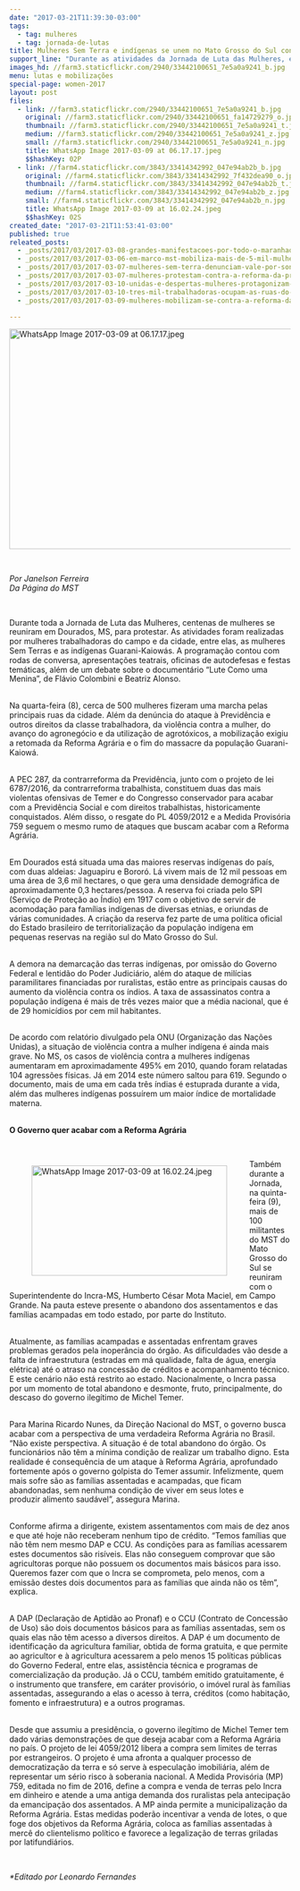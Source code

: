 ```yaml
---
date: "2017-03-21T11:39:30-03:00"
tags:
  - tag: mulheres
  - tag: jornada-de-lutas
title: Mulheres Sem Terra e indígenas se unem no Mato Grosso do Sul contra a violência
support_line: "Durante as atividades da Jornada de Luta das Mulheres, elas se uniram para denunciar os altos índices de violência e para exigir respeito ao direito à terra."
images_hd: //farm3.staticflickr.com/2940/33442100651_7e5a0a9241_b.jpg
menu: lutas e mobilizações
special-page: women-2017
layout: post
files:
  - link: //farm3.staticflickr.com/2940/33442100651_7e5a0a9241_b.jpg
    original: //farm3.staticflickr.com/2940/33442100651_fa14729279_o.jpg
    thumbnail: //farm3.staticflickr.com/2940/33442100651_7e5a0a9241_t.jpg
    medium: //farm3.staticflickr.com/2940/33442100651_7e5a0a9241_z.jpg
    small: //farm3.staticflickr.com/2940/33442100651_7e5a0a9241_n.jpg
    title: WhatsApp Image 2017-03-09 at 06.17.17.jpeg
    $$hashKey: 02P
  - link: //farm4.staticflickr.com/3843/33414342992_047e94ab2b_b.jpg
    original: //farm4.staticflickr.com/3843/33414342992_7f432dea90_o.jpg
    thumbnail: //farm4.staticflickr.com/3843/33414342992_047e94ab2b_t.jpg
    medium: //farm4.staticflickr.com/3843/33414342992_047e94ab2b_z.jpg
    small: //farm4.staticflickr.com/3843/33414342992_047e94ab2b_n.jpg
    title: WhatsApp Image 2017-03-09 at 16.02.24.jpeg
    $$hashKey: 02S
created_date: "2017-03-21T11:53:41-03:00"
published: true
releated_posts:
  - _posts/2017/03/2017-03-08-grandes-manifestacoes-por-todo-o-maranhao-marcam-o-8-de-marco.md
  - _posts/2017/03/2017-03-06-em-marco-mst-mobiliza-mais-de-5-mil-mulheres-no-interior-e-na-capital-baiana.md
  - _posts/2017/03/2017-03-07-mulheres-sem-terra-denunciam-vale-por-sonegar-contribuicao-ao-inss.md
  - _posts/2017/03/2017-03-07-mulheres-protestam-contra-a-reforma-da-previdencia-no-aeroporto-de-porto-alegre.md
  - _posts/2017/03/2017-03-10-unidas-e-despertas-mulheres-protagonizam-jornada-de-lutas-em-cuiaba.md
  - _posts/2017/03/2017-03-10-tres-mil-trabalhadoras-ocupam-as-ruas-do-comercio-em-salvador-no-8-de-marco.md
  - _posts/2017/03/2017-03-09-mulheres-mobilizam-se-contra-a-reforma-da-previdencia-no-parana.md

---
```

<p>
<style type="text/css">@page { margin: 2cm }
		p { margin-bottom: 0.25cm; line-height: 120% }
</style>
<style type="text/css">p.p1 {margin: 0.0px 0.0px 0.0px 0.0px; font: 12.0px Helvetica; color: #454545}
</style>
<img alt="WhatsApp Image 2017-03-09 at 06.17.17.jpeg" height="394" src="//farm3.staticflickr.com/2940/33442100651_7e5a0a9241_b.jpg" width="700" /></p>

<p>&nbsp;</p>

<p><i>Por Janelson Ferreira<br />
Da P&aacute;gina do MST</i></p>

<p>&nbsp;</p>

<p>Durante toda a Jornada de Luta das Mulheres, centenas de mulheres se reuniram em Dourados, MS, para protestar. As atividades foram realizadas por mulheres trabalhadoras do campo e da cidade, entre elas, as mulheres Sem Terras e as ind&iacute;genas Guarani-Kaiow&aacute;s. A programa&ccedil;&atilde;o contou com rodas de conversa, apresenta&ccedil;&otilde;es teatrais, oficinas de autodefesas e festas tem&aacute;ticas, al&eacute;m de um debate sobre o document&aacute;rio &ldquo;Lute Como uma Menina&rdquo;, de Fl&aacute;vio Colombini e Beatriz Alonso.</p>

<p><br />
Na quarta-feira (8), cerca de 500 mulheres fizeram uma marcha pelas principais ruas da cidade. Al&eacute;m da den&uacute;ncia do ataque &agrave; Previd&ecirc;ncia e outros direitos da classe trabalhadora, da viol&ecirc;ncia contra a mulher, do avan&ccedil;o do agroneg&oacute;cio e da utiliza&ccedil;&atilde;o de agrot&oacute;xicos, a mobiliza&ccedil;&atilde;o exigiu a retomada da Reforma Agr&aacute;ria e o fim do massacre da popula&ccedil;&atilde;o Guarani-Kaiow&aacute;.</p>

<p><br />
A PEC 287, da contrarreforma da Previd&ecirc;ncia, junto com o projeto de lei 6787/2016, da contrarreforma trabalhista, constituem duas das mais violentas ofensivas de Temer e do Congresso conservador para acabar com a Previd&ecirc;ncia Social e com direitos trabalhistas, historicamente conquistados. Al&eacute;m disso, o resgate do PL 4059/2012 e a Medida Provis&oacute;ria 759 seguem o mesmo rumo de ataques que buscam acabar com a Reforma Agr&aacute;ria.</p>

<p><br />
Em Dourados est&aacute; situada uma das maiores reservas ind&iacute;genas do pa&iacute;s, com duas aldeias: Jaguapiru e Boror&oacute;. L&aacute; vivem mais de 12 mil pessoas em uma &aacute;rea de 3,6 mil hectares, o que gera uma densidade demogr&aacute;fica de aproximadamente 0,3 hectares/pessoa. A reserva foi criada pelo SPI (Servi&ccedil;o de Prote&ccedil;&atilde;o ao &Iacute;ndio) em 1917 com o objetivo de servir de acomoda&ccedil;&atilde;o para fam&iacute;lias ind&iacute;genas de diversas etnias, e oriundas de v&aacute;rias comunidades. A cria&ccedil;&atilde;o da reserva fez parte de uma pol&iacute;tica oficial do Estado brasileiro de territorializa&ccedil;&atilde;o da popula&ccedil;&atilde;o ind&iacute;gena em pequenas reservas na regi&atilde;o sul do Mato Grosso do Sul.</p>

<p><br />
A demora na demarca&ccedil;&atilde;o das terras ind&iacute;genas, por omiss&atilde;o do Governo Federal e lentid&atilde;o do Poder Judici&aacute;rio, al&eacute;m do ataque de mil&iacute;cias paramilitares financiadas por ruralistas, est&atilde;o entre as principais causas do aumento da viol&ecirc;ncia contra os &iacute;ndios. A taxa de assassinatos contra a popula&ccedil;&atilde;o ind&iacute;gena &eacute; mais de tr&ecirc;s vezes maior que a m&eacute;dia nacional, que &eacute; de 29 homic&iacute;dios por cem mil habitantes.</p>

<p><br />
De acordo com relat&oacute;rio divulgado pela ONU (Organiza&ccedil;&atilde;o das Na&ccedil;&otilde;es Unidas), a situa&ccedil;&atilde;o de viol&ecirc;ncia contra a mulher ind&iacute;gena &eacute; ainda mais grave. No MS, os casos de viol&ecirc;ncia contra a mulheres ind&iacute;genas aumentaram em aproximadamente 495% em 2010, quando foram relatadas 104 agress&otilde;es f&iacute;sicas. J&aacute; em 2014 este n&uacute;mero saltou para 619. Segundo o documento, mais de uma em cada tr&ecirc;s &iacute;ndias &eacute; estuprada durante a vida, al&eacute;m das mulheres ind&iacute;genas possu&iacute;rem um maior &iacute;ndice de mortalidade materna.</p>

<p><br />
<b>O Governo quer acabar com a Reforma Agr&aacute;ria</b></p>

<p>&nbsp;</p>

<figure class="image" style="float:left"><img alt="WhatsApp Image 2017-03-09 at 16.02.24.jpeg" height="197" src="//farm4.staticflickr.com/3843/33414342992_047e94ab2b_b.jpg" width="350" />
<figcaption></figcaption>
</figure>

<p>Tamb&eacute;m durante a Jornada, na quinta-feira (9), mais de 100 militantes do MST do Mato Grosso do Sul se reuniram com o Superintendente do Incra-MS, Humberto C&eacute;sar Mota Maciel, em Campo Grande. Na pauta esteve presente&nbsp;o abandono dos assentamentos e das fam&iacute;lias acampadas em todo estado, por parte do Instituto.</p>

<p><br />
Atualmente, as fam&iacute;lias acampadas e assentadas enfrentam graves problemas gerados pela inoper&acirc;ncia do &oacute;rg&atilde;o. As dificuldades v&atilde;o desde a falta de infraestrutura (estradas em m&aacute; qualidade, falta de &aacute;gua, energia el&eacute;trica) at&eacute; o atraso na concess&atilde;o de cr&eacute;ditos e acompanhamento t&eacute;cnico. E este cen&aacute;rio n&atilde;o est&aacute; restrito ao estado. Nacionalmente, o Incra passa por um momento de total abandono e desmonte, fruto, principalmente, do descaso do governo ileg&iacute;timo de Michel Temer.</p>

<p><br />
Para Marina Ricardo Nunes, da Dire&ccedil;&atilde;o Nacional do MST, o governo busca acabar com a perspectiva de uma verdadeira Reforma Agr&aacute;ria no Brasil. &ldquo;N&atilde;o existe perspectiva. A situa&ccedil;&atilde;o &eacute; de total abandono do &oacute;rg&atilde;o. Os funcion&aacute;rios n&atilde;o t&ecirc;m a m&iacute;nima condi&ccedil;&atilde;o de realizar&nbsp;um trabalho digno. Esta realidade &eacute; consequ&ecirc;ncia de um ataque &agrave; Reforma Agr&aacute;ria, aprofundado fortemente ap&oacute;s o governo golpista do Temer assumir. Infelizmente, quem mais sofre s&atilde;o as fam&iacute;lias assentadas e acampadas, que ficam abandonadas, sem nenhuma condi&ccedil;&atilde;o de viver&nbsp;em seus lotes e produzir&nbsp;alimento saud&aacute;vel&rdquo;, assegura Marina.</p>

<p><br />
Conforme afirma a dirigente, existem assentamentos com mais de dez anos e que at&eacute; hoje n&atilde;o receberam nenhum tipo de cr&eacute;dito. &ldquo;Temos fam&iacute;lias que n&atilde;o t&ecirc;m nem mesmo DAP e CCU. As condi&ccedil;&otilde;es para as fam&iacute;lias acessarem estes documentos s&atilde;o ris&iacute;veis. Elas n&atilde;o conseguem comprovar que s&atilde;o agricultoras porque n&atilde;o possuem os documentos mais b&aacute;sicos para isso. Queremos fazer com que o Incra se comprometa, pelo menos, com a emiss&atilde;o destes dois documentos para as fam&iacute;lias que ainda n&atilde;o os t&ecirc;m&rdquo;, explica.</p>

<p><br />
A DAP (Declara&ccedil;&atilde;o de Aptid&atilde;o ao Pronaf) e o CCU (Contrato de Concess&atilde;o de Uso) s&atilde;o dois documentos b&aacute;sicos para as fam&iacute;lias assentadas, sem os quais elas n&atilde;o t&ecirc;m acesso a diversos direitos. A DAP &eacute; um documento de identifica&ccedil;&atilde;o da agricultura familiar, obtida de forma gratuita, e que permite ao agricultor e &agrave; agricultura acessarem a pelo menos 15 pol&iacute;ticas p&uacute;blicas do Governo Federal, entre elas, assist&ecirc;ncia t&eacute;cnica e programas de comercializa&ccedil;&atilde;o da produ&ccedil;&atilde;o. J&aacute; o CCU, tamb&eacute;m emitido gratuitamente, &eacute; o instrumento que transfere, em car&aacute;ter provis&oacute;rio, o im&oacute;vel rural &agrave;s fam&iacute;lias assentadas, assegurando a elas o acesso &agrave; terra, cr&eacute;ditos (como habita&ccedil;&atilde;o, fomento e infraestrutura) e a outros programas.</p>

<p><br />
Desde que assumiu a presid&ecirc;ncia, o governo ileg&iacute;timo de Michel Temer tem dado v&aacute;rias demonstra&ccedil;&otilde;es de que deseja acabar com a Reforma Agr&aacute;ria no pa&iacute;s. O projeto de lei 4059/2012 libera a compra sem limites de terras por estrangeiros. O projeto &eacute; uma afronta a qualquer processo de democratiza&ccedil;&atilde;o da terra e s&oacute; serve &agrave; especula&ccedil;&atilde;o imobili&aacute;ria, al&eacute;m de representar um s&eacute;rio risco &agrave; soberania nacional. A Medida Provis&oacute;ria (MP) 759, editada no fim de 2016, define a compra e venda de terras pelo Incra em dinheiro e atende a uma antiga demanda dos ruralistas pela antecipa&ccedil;&atilde;o da emancipa&ccedil;&atilde;o dos assentados. A MP ainda permite a municipaliza&ccedil;&atilde;o da Reforma Agr&aacute;ria. Estas medidas poder&atilde;o incentivar a venda de lotes, o que foge dos objetivos da Reforma Agr&aacute;ria, coloca as fam&iacute;lias assentadas &agrave; merc&ecirc; do clientelismo pol&iacute;tico e favorece a legaliza&ccedil;&atilde;o de terras griladas por latifundi&aacute;rios. &nbsp;</p>

<p>&nbsp;</p>

<p><em>*Editado por Leonardo Fernandes</em></p>

<p>&nbsp;</p>
